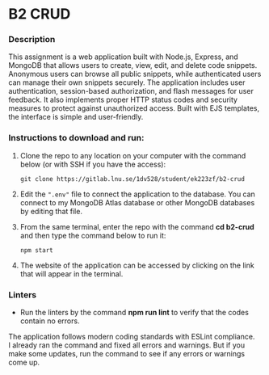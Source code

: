 # B2 CRUD

### Description
This assignment is a web application built with Node.js, Express, and MongoDB that allows users to create, view, edit, and delete code snippets. Anonymous users can browse all public snippets, while authenticated users can manage their own snippets securely. The application includes user authentication, session-based authorization, and flash messages for user feedback. It also implements proper HTTP status codes and security measures to protect against unauthorized access. Built with EJS templates, the interface is simple and user-friendly.  

### Instructions to download and run:
1. Clone the repo to any location on your computer with the command below (or with SSH if you have the access):  
    ```
    git clone https://gitlab.lnu.se/1dv528/student/ek223zf/b2-crud
    ```    

2. Edit the ``".env"`` file to connect the application to the database. You can connect to my MongoDB Atlas database or other MongoDB databases by editing that file.  

3. From the same terminal, enter the repo with the command **cd b2-crud** and then type the command below to run it:  
    ```
    npm start
    ```
4. The website of the application can be accessed by clicking on the link that will appear in the terminal.

### Linters
* Run the linters by the command **npm run lint** to verify that the codes contain no errors.  

The application follows modern coding standards with ESLint compliance.  
I already ran the command and fixed all errors and warnings. But if you make some updates, run the command to see if any errors or warnings come up.
